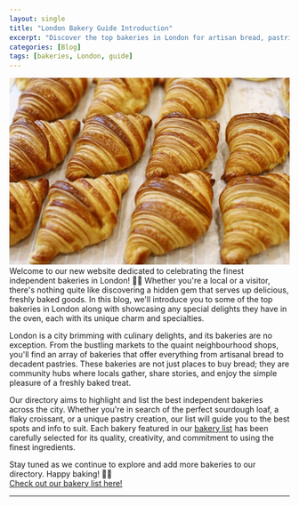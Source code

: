 ```yaml
---
layout: single
title: "London Bakery Guide Introduction"
excerpt: "Discover the top bakeries in London for artisan bread, pastries, and more."
categories: [Blog]
tags: [bakeries, London, guide]
---
```


![Croissants](/assets/images/header.jpg)
Welcome to our new website dedicated to celebrating the finest independent bakeries in London! 🍞🥐 Whether you're a local or a visitor, there's nothing quite like discovering a hidden gem that serves up delicious, freshly baked goods. In this blog, we'll introduce you to some of the top bakeries in London along with showcasing any special delights they have in the oven, each with its unique charm and specialties.

London is a city brimming with culinary delights, and its bakeries are no exception. From the bustling markets to the quaint neighbourhood shops, you'll find an array of bakeries that offer everything from artisanal bread to decadent pastries. These bakeries are not just places to buy bread; they are community hubs where locals gather, share stories, and enjoy the simple pleasure of a freshly baked treat.

Our directory aims to highlight and list the best independent bakeries across the city. Whether you're in search of the perfect sourdough loaf, a flaky croissant, or a unique pastry creation, our list will guide you to the best spots and info to suit. Each bakery featured in our [bakery list](/bakeries/) has been carefully selected for its quality, creativity, and commitment to using the finest ingredients.

Stay tuned as we continue to explore and add more bakeries to our directory. Happy baking! 🥖🍰  
[Check out our bakery list here!](/bakeries/)

---